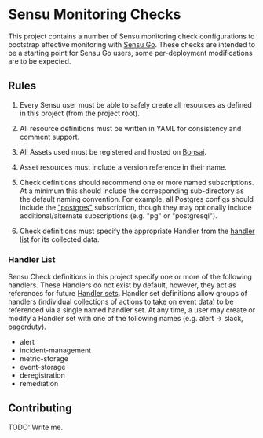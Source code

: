 # Sensu Monitoring Checks

This project contains a number of Sensu monitoring check
configurations to bootstrap effective monitoring with [Sensu
Go](https://sensu.io). These checks are intended to be a starting
point for Sensu Go users, some per-deployment modifications are to be
expected.

## Rules

1. Every Sensu user must be able to safely create all resources as
   defined in this project (from the project root).

2. All resource definitions must be written in YAML for consistency
   and comment support.

3. All Assets used must be registered and hosted on
   [Bonsai](https://bonsai.sensu.io).

4. Asset resources must include a version reference in their name.

5. Check definitions should recommend one or more named subscriptions. At a
   minimum this should include the corresponding sub-directory as the default
   naming convention. For example, all Postgres configs should include the
   ["postgres"](tree/master/postgres) subscription, though they may optionally
   include additional/alternate subscriptions (e.g. "pg" or "postgresql").

6. Check definitions must specify the appropriate Handler from the
   [handler list](#handler-list) for its collected data.

### Handler List

Sensu Check definitions in this project specify one or more of the
following handlers. These Handlers do not exist by default, however,
they act as references for future [Handler
sets](https://docs.sensu.io/sensu-go/5.14/reference/handlers/#handler-sets).
Handler set definitions allow groups of handlers (individual
collections of actions to take on event data) to be referenced via a
single named handler set. At any time, a user may create or modify a
Handler set with one of the following names (e.g. alert -> slack,
pagerduty).

- alert
- incident-management
- metric-storage
- event-storage
- deregistration
- remediation

## Contributing

TODO: Write me.
